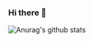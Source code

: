 ### Hi there 👋
![Anurag's github stats](https://github-readme-stats.vercel.app/api?username=dangxuanthanh&show_icons=true)

